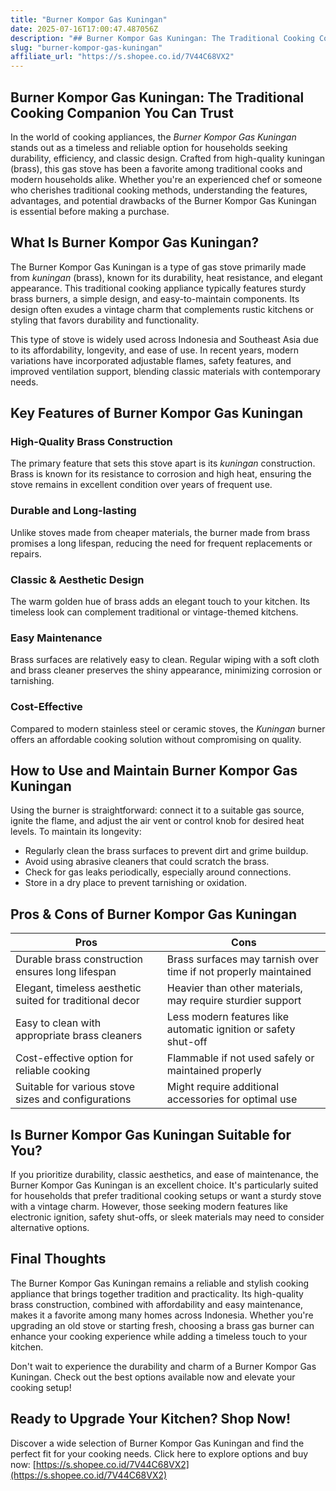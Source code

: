 ```yaml
---
title: "Burner Kompor Gas Kuningan"
date: 2025-07-16T17:00:47.487056Z
description: "## Burner Kompor Gas Kuningan: The Traditional Cooking Companion You Can Trust..."
slug: "burner-kompor-gas-kuningan"
affiliate_url: "https://s.shopee.co.id/7V44C68VX2"
---
```

## Burner Kompor Gas Kuningan: The Traditional Cooking Companion You Can Trust

In the world of cooking appliances, the *Burner Kompor Gas Kuningan* stands out as a timeless and reliable option for households seeking durability, efficiency, and classic design. Crafted from high-quality kuningan (brass), this gas stove has been a favorite among traditional cooks and modern households alike. Whether you're an experienced chef or someone who cherishes traditional cooking methods, understanding the features, advantages, and potential drawbacks of the Burner Kompor Gas Kuningan is essential before making a purchase.

## What Is Burner Kompor Gas Kuningan?

The Burner Kompor Gas Kuningan is a type of gas stove primarily made from *kuningan* (brass), known for its durability, heat resistance, and elegant appearance. This traditional cooking appliance typically features sturdy brass burners, a simple design, and easy-to-maintain components. Its design often exudes a vintage charm that complements rustic kitchens or styling that favors durability and functionality.

This type of stove is widely used across Indonesia and Southeast Asia due to its affordability, longevity, and ease of use. In recent years, modern variations have incorporated adjustable flames, safety features, and improved ventilation support, blending classic materials with contemporary needs.

## Key Features of Burner Kompor Gas Kuningan

### High-Quality Brass Construction
The primary feature that sets this stove apart is its *kuningan* construction. Brass is known for its resistance to corrosion and high heat, ensuring the stove remains in excellent condition over years of frequent use.

### Durable and Long-lasting
Unlike stoves made from cheaper materials, the burner made from brass promises a long lifespan, reducing the need for frequent replacements or repairs.

### Classic & Aesthetic Design
The warm golden hue of brass adds an elegant touch to your kitchen. Its timeless look can complement traditional or vintage-themed kitchens.

### Easy Maintenance
Brass surfaces are relatively easy to clean. Regular wiping with a soft cloth and brass cleaner preserves the shiny appearance, minimizing corrosion or tarnishing.

### Cost-Effective
Compared to modern stainless steel or ceramic stoves, the *Kuningan* burner offers an affordable cooking solution without compromising on quality.

## How to Use and Maintain Burner Kompor Gas Kuningan

Using the burner is straightforward: connect it to a suitable gas source, ignite the flame, and adjust the air vent or control knob for desired heat levels. To maintain its longevity:

- Regularly clean the brass surfaces to prevent dirt and grime buildup.
- Avoid using abrasive cleaners that could scratch the brass.
- Check for gas leaks periodically, especially around connections.
- Store in a dry place to prevent tarnishing or oxidation.

## Pros & Cons of Burner Kompor Gas Kuningan

| **Pros** | **Cons** |
|------------|------------|
| Durable brass construction ensures long lifespan | Brass surfaces may tarnish over time if not properly maintained |
| Elegant, timeless aesthetic suited for traditional decor | Heavier than other materials, may require sturdier support |
| Easy to clean with appropriate brass cleaners | Less modern features like automatic ignition or safety shut-off |
| Cost-effective option for reliable cooking | Flammable if not used safely or maintained properly |
| Suitable for various stove sizes and configurations | Might require additional accessories for optimal use |

## Is Burner Kompor Gas Kuningan Suitable for You?

If you prioritize durability, classic aesthetics, and ease of maintenance, the Burner Kompor Gas Kuningan is an excellent choice. It's particularly suited for households that prefer traditional cooking setups or want a sturdy stove with a vintage charm. However, those seeking modern features like electronic ignition, safety shut-offs, or sleek materials may need to consider alternative options.

## Final Thoughts

The Burner Kompor Gas Kuningan remains a reliable and stylish cooking appliance that brings together tradition and practicality. Its high-quality brass construction, combined with affordability and easy maintenance, makes it a favorite among many homes across Indonesia. Whether you're upgrading an old stove or starting fresh, choosing a brass gas burner can enhance your cooking experience while adding a timeless touch to your kitchen.

Don't wait to experience the durability and charm of a Burner Kompor Gas Kuningan. Check out the best options available now and elevate your cooking setup!

## Ready to Upgrade Your Kitchen? Shop Now!

Discover a wide selection of Burner Kompor Gas Kuningan and find the perfect fit for your cooking needs. Click here to explore options and buy now: [https://s.shopee.co.id/7V44C68VX2](https://s.shopee.co.id/7V44C68VX2)